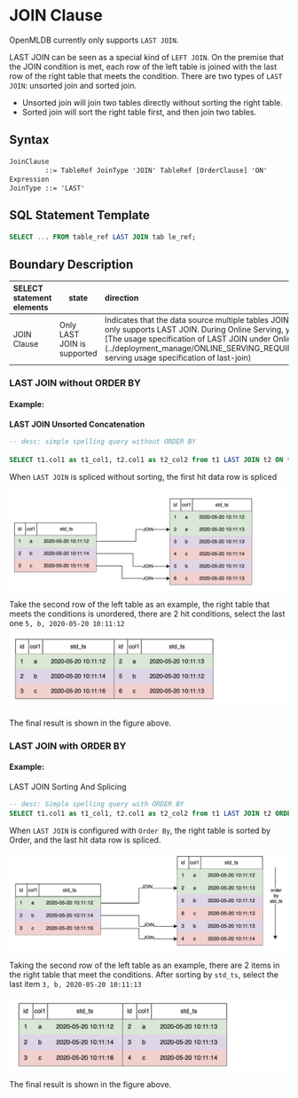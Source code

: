 # JOIN Clause

OpenMLDB currently only supports `LAST JOIN`.

LAST JOIN can be seen as a special kind of `LEFT JOIN`. On the premise that the JOIN condition is met, each row of the left table is joined with the last row of the right table that meets the condition. There are two types of `LAST JOIN`: unsorted join and sorted join.

- Unsorted join will join two tables directly without sorting the right table.
- Sorted join will sort the right table first, and then join two tables.

## Syntax

```
JoinClause
         ::= TableRef JoinType 'JOIN' TableRef [OrderClause] 'ON' Expression 
JoinType ::= 'LAST'       
```

## SQL Statement Template

```sql
SELECT ... FROM table_ref LAST JOIN tab le_ref;
```

## Boundary Description

| SELECT statement elements | state            | direction                                                         |
| :------------- | --------------- | :----------------------------------------------------------- |
| JOIN Clause    | Only LAST JOIN is supported | Indicates that the data source multiple tables JOIN. OpenMLDB currently only supports LAST JOIN. During Online Serving, you need to follow [The usage specification of LAST JOIN under Online Serving](../deployment_manage/ONLINE_SERVING_REQUIREMENTS.md#online-serving usage specification of last-join) |

### LAST JOIN without ORDER BY

#### Example: 
**LAST JOIN Unsorted Concatenation**

```sql
-- desc: simple spelling query without ORDER BY

SELECT t1.col1 as t1_col1, t2.col1 as t2_col2 from t1 LAST JOIN t2 ON t1.col1 = t2.col1
```

When `LAST JOIN` is spliced without sorting, the first hit data row is spliced

![Figure 7: last join without order](../dql/images/last_join_without_order.png)


Take the second row of the left table as an example, the right table that meets the conditions is unordered, there are 2 hit conditions, select the last one `5, b, 2020-05-20 10:11:12`

![Figure 8: last join without order result](../dql/images/last_join_without_order2.png)

The final result is shown in the figure above.

### LAST JOIN with ORDER BY

#### Example:
LAST JOIN Sorting And Splicing

```SQL
-- desc: Simple spelling query with ORDER BY
SELECT t1.col1 as t1_col1, t2.col1 as t2_col2 from t1 LAST JOIN t2 ORDER BY t2.std_ts ON t1.col1 = t2.col1
```

When `LAST JOIN` is configured with `Order By`, the right table is sorted by Order, and the last hit data row is spliced.

![Figure 9: last join with order](../dql/images/last_join_with_order1.png)

Taking the second row of the left table as an example, there are 2 items in the right table that meet the conditions. After sorting by `std_ts`, select the last item `3, b, 2020-05-20 10:11:13`

![Figure 10: last join with order result](../dql/images/last_join_with_order2.png)

The final result is shown in the figure above.
